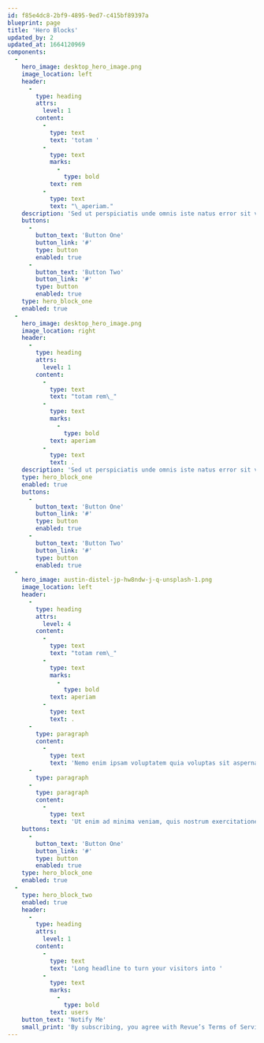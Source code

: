 ```yaml
---
id: f85e4dc8-2bf9-4895-9ed7-c415bf89397a
blueprint: page
title: 'Hero Blocks'
updated_by: 2
updated_at: 1664120969
components:
  -
    hero_image: desktop_hero_image.png
    image_location: left
    header:
      -
        type: heading
        attrs:
          level: 1
        content:
          -
            type: text
            text: 'totam '
          -
            type: text
            marks:
              -
                type: bold
            text: rem
          -
            type: text
            text: "\_aperiam."
    description: 'Sed ut perspiciatis unde omnis iste natus error sit voluptatem accusantium doloremque laudantium, totam rem aperiam, eaque ipsa quae ab illo inventore veritatis et quasi architecto beatae vitae dicta sunt explicabo.'
    buttons:
      -
        button_text: 'Button One'
        button_link: '#'
        type: button
        enabled: true
      -
        button_text: 'Button Two'
        button_link: '#'
        type: button
        enabled: true
    type: hero_block_one
    enabled: true
  -
    hero_image: desktop_hero_image.png
    image_location: right
    header:
      -
        type: heading
        attrs:
          level: 1
        content:
          -
            type: text
            text: "totam rem\_"
          -
            type: text
            marks:
              -
                type: bold
            text: aperiam
          -
            type: text
            text: .
    description: 'Sed ut perspiciatis unde omnis iste natus error sit voluptatem accusantium doloremque laudantium, totam rem aperiam, eaque ipsa quae ab illo inventore veritatis et quasi architecto beatae vitae dicta sunt explicabo.'
    type: hero_block_one
    enabled: true
    buttons:
      -
        button_text: 'Button One'
        button_link: '#'
        type: button
        enabled: true
      -
        button_text: 'Button Two'
        button_link: '#'
        type: button
        enabled: true
  -
    hero_image: austin-distel-jp-hw8ndw-j-q-unsplash-1.png
    image_location: left
    header:
      -
        type: heading
        attrs:
          level: 4
        content:
          -
            type: text
            text: "totam rem\_"
          -
            type: text
            marks:
              -
                type: bold
            text: aperiam
          -
            type: text
            text: .
      -
        type: paragraph
        content:
          -
            type: text
            text: 'Nemo enim ipsam voluptatem quia voluptas sit aspernatur aut odit aut fugit, sed quia consequuntur magni dolores eos qui ratione voluptatem sequi nesciunt. Neque porro quisquam est, qui dolorem ipsum quia dolor sit amet, consectetur, adipisci velit, sed quia non numquam eius modi tempora incidunt ut labore et dolore magnam aliquam quaerat voluptatem. '
      -
        type: paragraph
      -
        type: paragraph
        content:
          -
            type: text
            text: 'Ut enim ad minima veniam, quis nostrum exercitationem ullam corporis suscipit laboriosam, nisi ut aliquid ex ea commodi consequatur? Quis autem vel eum iure reprehenderit qui in ea voluptate velit esse quam nihil molestiae consequatur, vel illum qui dolorem eum fugiat quo voluptas nulla pariatur?'
    buttons:
      -
        button_text: 'Button One'
        button_link: '#'
        type: button
        enabled: true
    type: hero_block_one
    enabled: true
  -
    type: hero_block_two
    enabled: true
    header:
      -
        type: heading
        attrs:
          level: 1
        content:
          -
            type: text
            text: 'Long headline to turn your visitors into '
          -
            type: text
            marks:
              -
                type: bold
            text: users
    button_text: 'Notify Me'
    small_print: 'By subscribing, you agree with Revue’s Terms of Service and Privacy Policy.'
---
```

